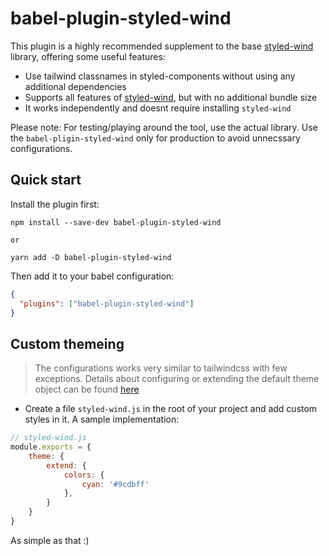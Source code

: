 # babel-plugin-styled-wind

This plugin is a highly recommended supplement to the base [styled-wind](https://styled-wind.netlify.app/) library, offering some useful features:

- Use tailwind classnames in styled-components without using any additional dependencies
- Supports all features of [styled-wind](https://github.com/product-ride/styled-wind), but with no additional bundle size
- It works independently and doesnt require installing `styled-wind`

Please note: For testing/playing around the tool, use the actual library. Use the `babel-pligin-styled-wind` only for production to avoid unnecssary configurations. 

## Quick start

Install the plugin first:

```
npm install --save-dev babel-plugin-styled-wind

or 

yarn add -D babel-plugin-styled-wind
```

Then add it to your babel configuration:

```JSON
{
  "plugins": ["babel-plugin-styled-wind"]
}
```

## Custom themeing

> The configurations works very similar to tailwindcss with few exceptions. Details about configuring or extending the default theme object can be found [here](https://tailwindcss.com/docs/configuration)

* Create a file `styled-wind.js` in the root of your project and add custom styles in it. A sample implementation: 

```js
// styled-wind.js
module.exports = {
    theme: {
        extend: {
            colors: {
                cyan: '#9cdbff'
            },
        }
    }
}
```

As simple as that :)
